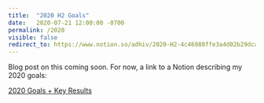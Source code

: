 ```yaml
---
title:  "2020 H2 Goals"
date:   2020-07-21 12:00:00 -0700
permalink: /2020
visible: false
redirect_to: https://www.notion.so/adhiv/2020-H2-4c46980ffe3a4d02b29dca420c4d266c
---
```


Blog post on this coming soon. For now, a link to a Notion describing my 2020 goals:

<a href="https://www.notion.so/adhiv/2020-H2-4c46980ffe3a4d02b29dca420c4d266c" target="_blank">2020 Goals + Key Results</a>
